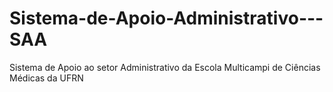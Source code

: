 # Sistema-de-Apoio-Administrativo---SAA
Sistema de Apoio ao setor Administrativo da Escola Multicampi de Ciências Médicas da UFRN
